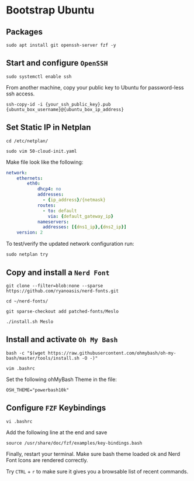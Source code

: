 # Bootstrap Ubuntu

## Packages
```shell
sudo apt install git openssh-server fzf -y
``` 
## Start and configure `OpenSSH`
```shell
sudo systemctl enable ssh
```
From another machine, copy your public key to Ubuntu for password-less ssh access.
```shell
ssh-copy-id -i {your_ssh_public_key}.pub {ubuntu_box_username}@{ubuntu_box_ip_address}
```
## Set Static IP in Netplan
```shell
cd /etc/netplan/
```
```shell
sudo vim 50-cloud-init.yaml
```
Make file look like the following:
```yaml
network:
    ethernets:
        eth0:
            dhcp4: no
            addresses:
              - {ip_address}/{netmask}
            routes:
              - to: default
                via: {default_gateway_ip}
            nameservers:
              addresses: [{dns1_ip},{dns2_ip}]
    version: 2
```
To test/verify the updated network configuration run:
```shell
sudo netplan try
```
## Copy and install a `Nerd Font`
```shell
git clone --filter=blob:none --sparse https://github.com/ryanoasis/nerd-fonts.git
```
```shell
cd ~/nerd-fonts/
```
```shell
git sparse-checkout add patched-fonts/Meslo
```
```shell
./install.sh Meslo
```
## Install and activate `Oh My Bash`
```shell
bash -c "$(wget https://raw.githubusercontent.com/ohmybash/oh-my-bash/master/tools/install.sh -O -)"
```
```shell
vim .bashrc
```
Set the following ohMyBash Theme in the file:
```shell
OSH_THEME="powerbash10k"
```
## Configure `FZF` Keybindings
```shell
vi .bashrc
```
Add the following line at the end and save
```shell
source /usr/share/doc/fzf/examples/key-bindings.bash
```

Finally, restart your terminal. Make sure bash theme loaded ok and Nerd Font Icons are rendered correctly.

Try `CTRL` + `r` to make sure it gives you a browsable list of recent commands.